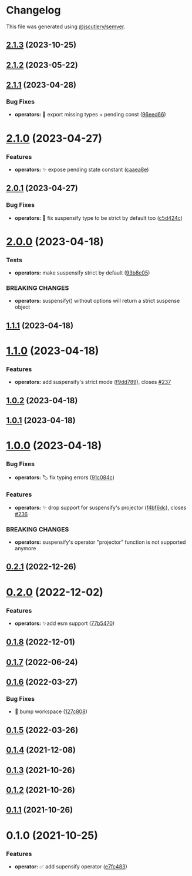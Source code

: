# Changelog

This file was generated using [@jscutlery/semver](https://github.com/jscutlery/semver).

## [2.1.3](https://github.com/jscutlery/devkit/compare/operators-2.1.2...operators-2.1.3) (2023-10-25)



## [2.1.2](https://github.com/jscutlery/devkit/compare/operators-2.1.1...operators-2.1.2) (2023-05-22)



## [2.1.1](https://github.com/jscutlery/devkit/compare/operators-2.1.0...operators-2.1.1) (2023-04-28)


### Bug Fixes

* **operators:** 🐞 export missing types + pending const ([96eed66](https://github.com/jscutlery/devkit/commit/96eed664a96e86e9e21e107b89d220a2f0addd9e))



# [2.1.0](https://github.com/jscutlery/devkit/compare/operators-2.0.1...operators-2.1.0) (2023-04-27)


### Features

* **operators:** ✨ expose pending state constant ([caaea8e](https://github.com/jscutlery/devkit/commit/caaea8e3144aca71ecf75830777bcadd2ba23c37))



## [2.0.1](https://github.com/jscutlery/devkit/compare/operators-2.0.0...operators-2.0.1) (2023-04-27)


### Bug Fixes

* **operators:** 🐞 fix suspensify type to be strict by default too ([c5d424c](https://github.com/jscutlery/devkit/commit/c5d424cea4faee0df5ab112851565a36fb575ebe))



# [2.0.0](https://github.com/jscutlery/devkit/compare/operators-1.1.1...operators-2.0.0) (2023-04-18)


### Tests

* **operators:** make suspensify strict by default ([93b8c05](https://github.com/jscutlery/devkit/commit/93b8c0576086ff476e9239ead6175c8832f39c0e))


### BREAKING CHANGES

* **operators:** suspensify() without options will return a strict suspense object



## [1.1.1](https://github.com/jscutlery/devkit/compare/operators-1.1.0...operators-1.1.1) (2023-04-18)



# [1.1.0](https://github.com/jscutlery/devkit/compare/operators-1.0.2...operators-1.1.0) (2023-04-18)


### Features

* **operators:** add suspensify's strict mode ([f9dd789](https://github.com/jscutlery/devkit/commit/f9dd789d82cdff2fffb2241e8b0aab9bd76cb363)), closes [#237](https://github.com/jscutlery/devkit/issues/237)



## [1.0.2](https://github.com/jscutlery/devkit/compare/operators-1.0.1...operators-1.0.2) (2023-04-18)



## [1.0.1](https://github.com/jscutlery/devkit/compare/operators-1.0.0...operators-1.0.1) (2023-04-18)



# [1.0.0](https://github.com/jscutlery/devkit/compare/operators-0.2.1...operators-1.0.0) (2023-04-18)


### Bug Fixes

* **operators:** 🏷️ fix typing errors ([91c084c](https://github.com/jscutlery/devkit/commit/91c084c29c6ad760376c10bc17004a2bfcd3a306))


### Features

* **operators:** ✨ drop support for suspensify's projector ([f4bf6dc](https://github.com/jscutlery/devkit/commit/f4bf6dc413e866b5c047578162c1c1cbcb3c73f9)), closes [#236](https://github.com/jscutlery/devkit/issues/236)


### BREAKING CHANGES

* **operators:** suspensify's operator "projector" function is not supported anymore



## [0.2.1](https://github.com/jscutlery/devkit/compare/operators-0.2.0...operators-0.2.1) (2022-12-26)



# [0.2.0](https://github.com/jscutlery/devkit/compare/operators-0.1.8...operators-0.2.0) (2022-12-02)


### Features

* **operators:** ✨add esm support ([77b5470](https://github.com/jscutlery/devkit/commit/77b54704d26de058747ee919080873a434cd10b3))



## [0.1.8](https://github.com/jscutlery/devkit/compare/operators-0.1.7...operators-0.1.8) (2022-12-01)



## [0.1.7](https://github.com/jscutlery/devkit/compare/operators-0.1.6...operators-0.1.7) (2022-06-24)



## [0.1.6](https://github.com/jscutlery/devkit/compare/operators-0.1.5...operators-0.1.6) (2022-03-27)


### Bug Fixes

* 🐞 bump workspace ([127c808](https://github.com/jscutlery/devkit/commit/127c808e61cd9e8be3f3e3fd32f64fe7ad1f7e55))



## [0.1.5](https://github.com/jscutlery/devkit/compare/operators-0.1.4...operators-0.1.5) (2022-03-26)



## [0.1.4](https://github.com/jscutlery/devkit/compare/operators-0.1.3...operators-0.1.4) (2021-12-08)



## [0.1.3](https://github.com/jscutlery/devkit/compare/operators-0.1.2...operators-0.1.3) (2021-10-26)



## [0.1.2](https://github.com/jscutlery/devkit/compare/operators-0.1.1...operators-0.1.2) (2021-10-26)



## [0.1.1](https://github.com/jscutlery/test-utils/compare/operators-0.1.0...operators-0.1.1) (2021-10-26)



# 0.1.0 (2021-10-25)


### Features

* **operator:** ✅ add supensify operator ([e7fc483](https://github.com/jscutlery/test-utils/commit/e7fc483f197edda038da0a2a757620d49720d1db))

